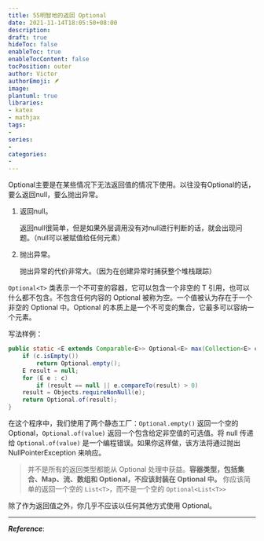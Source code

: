 ```yaml
---
title: 55明智地的返回 Optional
date: 2021-11-14T18:05:50+08:00
description:
draft: true
hideToc: false
enableToc: true
enableTocContent: false
tocPosition: outer
author: Victor
authorEmoji: 🪶
image:
plantuml: true
libraries:
- katex
- mathjax
tags:
-
series:
-
categories:
-
---
```




Optional主要是在某些情况下无法返回值的情况下使用。以往没有Optional的话，要么返回null，要么抛出异常。

1. 返回null。

   返回null很简单，但是如果外层调用没有对null进行判断的话，就会出现问题。（null可以被赋值给任何元素）

2. 抛出异常。

   抛出异常的代价非常大。（因为在创建异常时捕获整个堆栈跟踪）

`Optional<T>` 类表示一个不可变的容器，它可以包含一个非空的 T 引用，也可以什么都不包含。不包含任何内容的 Optional 被称为空。一个值被认为存在于一个非空的 Optional 中。Optional 的本质上是一个不可变的集合，它最多可以容纳一个元素。

写法样例：

```java
public static <E extends Comparable<E>> Optional<E> max(Collection<E> c) {
    if (c.isEmpty())
        return Optional.empty();
    E result = null;
    for (E e : c)
        if (result == null || e.compareTo(result) > 0)
    result = Objects.requireNonNull(e);
    return Optional.of(result);
}
```

在这个程序中，我们使用了两个静态工厂：`Optional.empty()` 返回一个空的 Optional，`Optional.of(value)` 返回一个包含给定非空值的可选值。将 null 传递给 `Optional.of(value)` 是一个编程错误。如果你这样做，该方法将通过抛出 NullPointerException 来响应。

> 并不是所有的返回类型都能从 Optional 处理中获益。**容器类型，包括集合、Map、流、数组和 Optional，不应该封装在 Optional 中。** 你应该简单的返回一个空的 `List<T>`，而不是一个空的 `Optional<List<T>>`

除了作为返回值之外，你几乎不应该以任何其他方式使用 Optional。

---

***Reference***:
